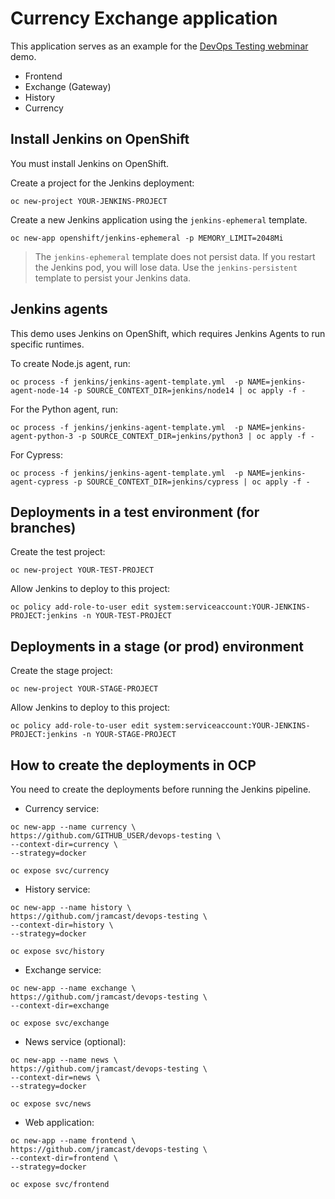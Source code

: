 # Currency Exchange application

This application serves as an example for the [DevOps Testing webminar](https://www.redhat.com/en/events/webinar/devops-testing-building-an-automated-test-driven-workflow-for-development-and-continuous-integration) demo.

- Frontend
- Exchange (Gateway)
- History
- Currency


## Install Jenkins on OpenShift

You must install Jenkins on OpenShift.

Create a project for the Jenkins deployment:

```
oc new-project YOUR-JENKINS-PROJECT
```

Create a new Jenkins application using the `jenkins-ephemeral`  template.

```
oc new-app openshift/jenkins-ephemeral -p MEMORY_LIMIT=2048Mi
```

> The `jenkins-ephemeral`  template does not persist data. 
If you restart the Jenkins pod, you will lose data.
Use the `jenkins-persistent`  template to persist your Jenkins data.



## Jenkins agents


This demo uses Jenkins on OpenShift, which requires Jenkins Agents to run specific runtimes.

To create Node.js agent, run:

```
oc process -f jenkins/jenkins-agent-template.yml  -p NAME=jenkins-agent-node-14 -p SOURCE_CONTEXT_DIR=jenkins/node14 | oc apply -f -
```

For the Python agent, run:

```
oc process -f jenkins/jenkins-agent-template.yml  -p NAME=jenkins-agent-python-3 -p SOURCE_CONTEXT_DIR=jenkins/python3 | oc apply -f -
```

For Cypress:

```
oc process -f jenkins/jenkins-agent-template.yml  -p NAME=jenkins-agent-cypress -p SOURCE_CONTEXT_DIR=jenkins/cypress | oc apply -f -
```


## Deployments in a test environment (for branches)

Create the test project:

```
oc new-project YOUR-TEST-PROJECT
```

Allow Jenkins to deploy to this project:

```
oc policy add-role-to-user edit system:serviceaccount:YOUR-JENKINS-PROJECT:jenkins -n YOUR-TEST-PROJECT
```


## Deployments in a stage (or prod) environment

Create the stage project:

```
oc new-project YOUR-STAGE-PROJECT
```

Allow Jenkins to deploy to this project:

```
oc policy add-role-to-user edit system:serviceaccount:YOUR-JENKINS-PROJECT:jenkins -n YOUR-STAGE-PROJECT
```

## How to create the deployments in OCP

You need to create the deployments before running the Jenkins pipeline.

* Currency service:

```
oc new-app --name currency \
https://github.com/GITHUB_USER/devops-testing \
--context-dir=currency \
--strategy=docker

oc expose svc/currency
```


* History service:

```
oc new-app --name history \
https://github.com/jramcast/devops-testing \
--context-dir=history \
--strategy=docker

oc expose svc/history
```


* Exchange service:

```
oc new-app --name exchange \
https://github.com/jramcast/devops-testing \
--context-dir=exchange

oc expose svc/exchange
```


* News service (optional):

```
oc new-app --name news \
https://github.com/jramcast/devops-testing \
--context-dir=news \
--strategy=docker

oc expose svc/news
```

* Web application:

```
oc new-app --name frontend \
https://github.com/jramcast/devops-testing \
--context-dir=frontend \
--strategy=docker

oc expose svc/frontend
```
